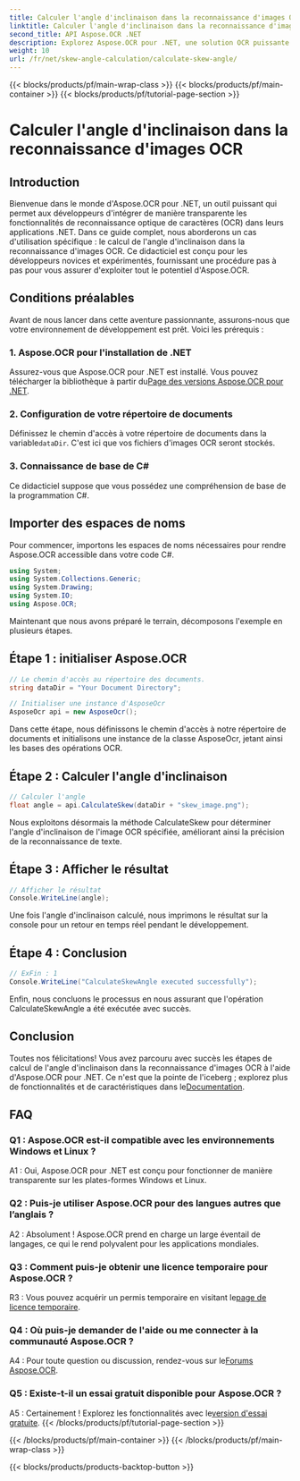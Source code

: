 ```yaml
---
title: Calculer l'angle d'inclinaison dans la reconnaissance d'images OCR
linktitle: Calculer l'angle d'inclinaison dans la reconnaissance d'images OCR
second_title: API Aspose.OCR .NET
description: Explorez Aspose.OCR pour .NET, une solution OCR puissante pour une reconnaissance de texte précise dans vos applications C#.
weight: 10
url: /fr/net/skew-angle-calculation/calculate-skew-angle/
---
```


{{< blocks/products/pf/main-wrap-class >}}
{{< blocks/products/pf/main-container >}}
{{< blocks/products/pf/tutorial-page-section >}}

# Calculer l'angle d'inclinaison dans la reconnaissance d'images OCR

## Introduction

Bienvenue dans le monde d'Aspose.OCR pour .NET, un outil puissant qui permet aux développeurs d'intégrer de manière transparente les fonctionnalités de reconnaissance optique de caractères (OCR) dans leurs applications .NET. Dans ce guide complet, nous aborderons un cas d'utilisation spécifique : le calcul de l'angle d'inclinaison dans la reconnaissance d'images OCR. Ce didacticiel est conçu pour les développeurs novices et expérimentés, fournissant une procédure pas à pas pour vous assurer d'exploiter tout le potentiel d'Aspose.OCR.

## Conditions préalables

Avant de nous lancer dans cette aventure passionnante, assurons-nous que votre environnement de développement est prêt. Voici les prérequis :

### 1. Aspose.OCR pour l'installation de .NET

 Assurez-vous que Aspose.OCR pour .NET est installé. Vous pouvez télécharger la bibliothèque à partir du[Page des versions Aspose.OCR pour .NET](https://releases.aspose.com/ocr/net/).

### 2. Configuration de votre répertoire de documents

Définissez le chemin d'accès à votre répertoire de documents dans la variable`dataDir`. C'est ici que vos fichiers d'images OCR seront stockés.

### 3. Connaissance de base de C#

Ce didacticiel suppose que vous possédez une compréhension de base de la programmation C#.

## Importer des espaces de noms

Pour commencer, importons les espaces de noms nécessaires pour rendre Aspose.OCR accessible dans votre code C#.

```csharp
using System;
using System.Collections.Generic;
using System.Drawing;
using System.IO;
using Aspose.OCR;
```

Maintenant que nous avons préparé le terrain, décomposons l'exemple en plusieurs étapes.

## Étape 1 : initialiser Aspose.OCR

```csharp
// Le chemin d'accès au répertoire des documents.
string dataDir = "Your Document Directory";

// Initialiser une instance d'AsposeOcr
AsposeOcr api = new AsposeOcr();
```

Dans cette étape, nous définissons le chemin d'accès à notre répertoire de documents et initialisons une instance de la classe AsposeOcr, jetant ainsi les bases des opérations OCR.

## Étape 2 : Calculer l'angle d'inclinaison

```csharp
// Calculer l'angle
float angle = api.CalculateSkew(dataDir + "skew_image.png");
```

Nous exploitons désormais la méthode CalculateSkew pour déterminer l'angle d'inclinaison de l'image OCR spécifiée, améliorant ainsi la précision de la reconnaissance de texte.

## Étape 3 : Afficher le résultat

```csharp
// Afficher le résultat
Console.WriteLine(angle);
```

Une fois l'angle d'inclinaison calculé, nous imprimons le résultat sur la console pour un retour en temps réel pendant le développement.

## Étape 4 : Conclusion

```csharp
// ExFin : 1
Console.WriteLine("CalculateSkewAngle executed successfully");
```

Enfin, nous concluons le processus en nous assurant que l'opération CalculateSkewAngle a été exécutée avec succès.

## Conclusion

 Toutes nos félicitations! Vous avez parcouru avec succès les étapes de calcul de l'angle d'inclinaison dans la reconnaissance d'images OCR à l'aide d'Aspose.OCR pour .NET. Ce n'est que la pointe de l'iceberg ; explorez plus de fonctionnalités et de caractéristiques dans le[Documentation](https://reference.aspose.com/ocr/net/).

## FAQ

### Q1 : Aspose.OCR est-il compatible avec les environnements Windows et Linux ?

A1 : Oui, Aspose.OCR pour .NET est conçu pour fonctionner de manière transparente sur les plates-formes Windows et Linux.

### Q2 : Puis-je utiliser Aspose.OCR pour des langues autres que l’anglais ?

A2 : Absolument ! Aspose.OCR prend en charge un large éventail de langages, ce qui le rend polyvalent pour les applications mondiales.

### Q3 : Comment puis-je obtenir une licence temporaire pour Aspose.OCR ?

 R3 : Vous pouvez acquérir un permis temporaire en visitant le[page de licence temporaire](https://purchase.aspose.com/temporary-license/).

### Q4 : Où puis-je demander de l'aide ou me connecter à la communauté Aspose.OCR ?

 A4 : Pour toute question ou discussion, rendez-vous sur le[Forums Aspose.OCR](https://forum.aspose.com/c/ocr/16).

### Q5 : Existe-t-il un essai gratuit disponible pour Aspose.OCR ?

A5 : Certainement ! Explorez les fonctionnalités avec le[version d'essai gratuite](https://releases.aspose.com/).
{{< /blocks/products/pf/tutorial-page-section >}}

{{< /blocks/products/pf/main-container >}}
{{< /blocks/products/pf/main-wrap-class >}}

{{< blocks/products/products-backtop-button >}}
